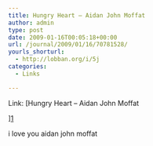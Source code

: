 ```yaml
---
title: Hungry Heart – Aidan John Moffat
author: admin
type: post
date: 2009-01-16T00:05:18+00:00
url: /journal/2009/01/16/70781528/
yourls_shorturl:
  - http://lobban.org/i/5j
categories:
  - Links

---
```

Link: [Hungry Heart – Aidan John Moffat
  
][1] 

i love you aidan john moffat

 [1]: http://blip.fm/profile/nonimage/blip/2713927_